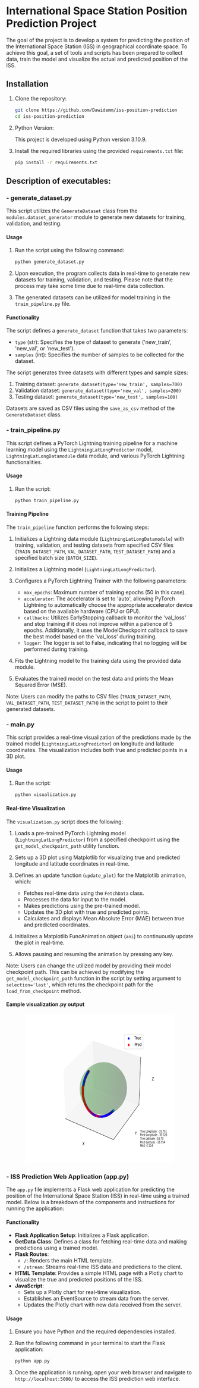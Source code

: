 # International Space Station Position Prediction Project

The goal of the project is to develop a system for predicting the position of the International Space Station (ISS) in geographical coordinate space. To achieve this goal, a set of tools and scripts has been prepared to collect data, train the model and visualize the actual and predicted position of the ISS.

## Installation

1. Clone the repository:

    ```bash
    git clone https://github.com/Dawidemm/iss-position-prediction
    cd iss-position-prediction
    ```

2. Python Version:

   This project is developed using Python version 3.10.9.

3. Install the required libraries using the provided `requirements.txt` file:

    ```bash
    pip install -r requirements.txt
    ```

## Description of executables:

### - generate_dataset.py

This script utilizes the `GenerateDataset` class from the `modules.dataset_generator` module to generate new datasets for training, validation, and testing.

#### Usage

1. Run the script using the following command:

    ```bash
    python generate_dataset.py
    ```

2. Upon execution, the program collects data in real-time to generate new datasets for training, validation, and testing. Please note that the process may take some time due to real-time data collection.

3. The generated datasets can be utilized for model training in the `train_pipeline.py` file.

#### Functionality

The script defines a `generate_dataset` function that takes two parameters:
- `type` (str): Specifies the type of dataset to generate ('new_train', 'new_val', or 'new_test').
- `samples` (int): Specifies the number of samples to be collected for the dataset.

The script generates three datasets with different types and sample sizes:
1. Training dataset: `generate_dataset(type='new_train', samples=700)`
2. Validation dataset: `generate_dataset(type='new_val', samples=200)`
3. Testing dataset: `generate_dataset(type='new_test', samples=100)`

Datasets are saved as CSV files using the `save_as_csv` method of the `GenerateDataset` class.

### - train_pipeline.py

This script defines a PyTorch Lightning training pipeline for a machine learning model using the `LightningLatLongPredictor` model, `LightningLatLongDatamodule` data module, and various PyTorch Lightning functionalities.

#### Usage

1. Run the script:

    ```bash
    python train_pipeline.py
    ```

#### Training Pipeline

The `train_pipeline` function performs the following steps:

1. Initializes a Lightning data module (`LightningLatLongDatamodule`) with training, validation, and testing datasets from specified CSV files (`TRAIN_DATASET_PATH`, `VAL_DATASET_PATH`, `TEST_DATASET_PATH`) and a specified batch size (`BATCH_SIZE`).

2. Initializes a Lightning model (`LightningLatLongPredictor`).

3. Configures a PyTorch Lightning Trainer with the following parameters:
   - `max_epochs`: Maximum number of training epochs (50 in this case).
   - `accelerator`: The accelerator is set to 'auto', allowing PyTorch Lightning to automatically choose the appropriate accelerator device based on the available hardware (CPU or GPU).
   - `callbacks`: Utilizes EarlyStopping callback to monitor the 'val_loss' and stop training if it does not improve within a patience of 5 epochs. Additionally, it uses the ModelCheckpoint callback to save the best model based on the 'val_loss' during training.
   - `logger`: The logger is set to False, indicating that no logging will be performed during training.

4. Fits the Lightning model to the training data using the provided data module.

5. Evaluates the trained model on the test data and prints the Mean Squared Error (MSE).

Note: Users can modify the paths to CSV files (`TRAIN_DATASET_PATH`, `VAL_DATASET_PATH`, `TEST_DATASET_PATH`) in the script to point to their generated datasets.

### - main.py

This script provides a real-time visualization of the predictions made by the trained model (`LightningLatLongPredictor`) on longitude and latitude coordinates. The visualization includes both true and predicted points in a 3D plot.

#### Usage

1. Run the script:

    ```bash
    python visualization.py
    ```

#### Real-time Visualization

The `visualization.py` script does the following:

1. Loads a pre-trained PyTorch Lightning model (`LightningLatLongPredictor`) from a specified checkpoint using the `get_model_checkpoint_path` utility function.

2. Sets up a 3D plot using Matplotlib for visualizing true and predicted longitude and latitude coordinates in real-time.

3. Defines an update function (`update_plot`) for the Matplotlib animation, which:
   - Fetches real-time data using the `FetchData` class.
   - Processes the data for input to the model.
   - Makes predictions using the pre-trained model.
   - Updates the 3D plot with true and predicted points.
   - Calculates and displays Mean Absolute Error (MAE) between true and predicted coordinates.

4. Initializes a Matplotlib FuncAnimation object (`ani`) to continuously update the plot in real-time.

5. Allows pausing and resuming the animation by pressing any key.

Note: Users can change the utilized model by providing their model checkpoint path. This can be achieved by modifying the `get_model_checkpoint_path` function in the script by setting argument to `selection='last'`, which returns the checkpoint path for the `load_from_checkpoint` method.

#### Eample visualization.py output
<p align='center'>
    <img src='images/iss_visualization.png' alt='Real-time Visualization' width='400' height='400'>
</p>


### - ISS Prediction Web Application (app.py)

The `app.py` file implements a Flask web application for predicting the position of the International Space Station (ISS) in real-time using a trained model. Below is a breakdown of the components and instructions for running the application:

#### Functionality

- **Flask Application Setup**: Initializes a Flask application.
- **GetData Class**: Defines a class for fetching real-time data and making predictions using a trained model.
- **Flask Routes**:
  - `/`: Renders the main HTML template.
  - `/stream`: Streams real-time ISS data and predictions to the client.
- **HTML Template**: Provides a simple HTML page with a Plotly chart to visualize the true and predicted positions of the ISS.
- **JavaScript**:
  - Sets up a Plotly chart for real-time visualization.
  - Establishes an EventSource to stream data from the server.
  - Updates the Plotly chart with new data received from the server.

#### Usage

1. Ensure you have Python and the required dependencies installed.
2. Run the following command in your terminal to start the Flask application:

    ```bash
    python app.py
    ```

3. Once the application is running, open your web browser and navigate to `http://localhost:5000/` to access the ISS prediction web interface.